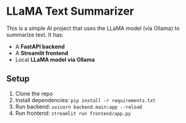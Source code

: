 # LLaMA Text Summarizer

This is a simple AI project that uses the LLaMA model (via Ollama) to summarize text.
It has:

- A **FastAPI backend**
- A **Streamlit frontend**
- Local **LLaMA model via Ollama**

## Setup

1. Clone the repo
2. Install dependencies: `pip install -r requirements.txt`
3. Run backend: `uvicorn backend.main:app --reload`
4. Run frontend: `streamlit run frontend/app.py`

